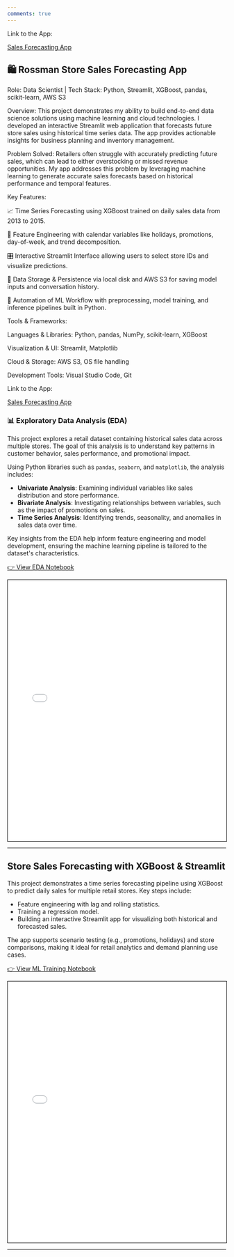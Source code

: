 ```yaml
---
comments: true
---
```




Link to the App: 

<a href="https://mlrossman.streamlit.app/" class="md-button md-button--primary"> Sales Forecasting App</a>


## 🛍️ Rossman Store Sales Forecasting App


Role: Data Scientist | Tech Stack: Python, Streamlit, XGBoost, pandas, scikit-learn, AWS S3

Overview:
This project demonstrates my ability to build end-to-end data science solutions using machine learning and cloud technologies. I developed an interactive Streamlit web application that forecasts future store sales using historical time series data. The app provides actionable insights for business planning and inventory management.

Problem Solved:
Retailers often struggle with accurately predicting future sales, which can lead to either overstocking or missed revenue opportunities. My app addresses this problem by leveraging machine learning to generate accurate sales forecasts based on historical performance and temporal features.

Key Features:

📈 Time Series Forecasting using XGBoost trained on daily sales data from 2013 to 2015.

🧠 Feature Engineering with calendar variables like holidays, promotions, day-of-week, and trend decomposition.

🎛️ Interactive Streamlit Interface allowing users to select store IDs and visualize predictions.

💾 Data Storage & Persistence via local disk and AWS S3 for saving model inputs and conversation history.

🚀 Automation of ML Workflow with preprocessing, model training, and inference pipelines built in Python.

Tools & Frameworks:

Languages & Libraries: Python, pandas, NumPy, scikit-learn, XGBoost

Visualization & UI: Streamlit, Matplotlib

Cloud & Storage: AWS S3, OS file handling

Development Tools: Visual Studio Code, Git



Link to the App: 

<a href="https://mlrossman.streamlit.app/" class="md-button md-button--primary"> Sales Forecasting App</a>


### 📊 Exploratory Data Analysis (EDA)

This project explores a retail dataset containing historical sales data across multiple stores. The goal of this analysis is to understand key patterns in customer behavior, sales performance, and promotional impact. 

Using Python libraries such as `pandas`, `seaborn`, and `matplotlib`, the analysis includes:

- **Univariate Analysis**: Examining individual variables like sales distribution and store performance.
- **Bivariate Analysis**: Investigating relationships between variables, such as the impact of promotions on sales.
- **Time Series Analysis**: Identifying trends, seasonality, and anomalies in sales data over time.

Key insights from the EDA help inform feature engineering and model development, ensuring the machine learning pipeline is tailored to the dataset's characteristics.

<a href="eda.ipynb" class="md-button md-button--primary">👉 View EDA Notebook</a>

<iframe  
    id="eda"  
    src="eda.html"  
    width="100%"  
    style="border: 1px solid black; overflow: hidden; height: 600px;">  
</iframe>

---

## Store Sales Forecasting with XGBoost & Streamlit

This project demonstrates a time series forecasting pipeline using XGBoost to predict daily sales for multiple retail stores. Key steps include:

- Feature engineering with lag and rolling statistics.
- Training a regression model.
- Building an interactive Streamlit app for visualizing both historical and forecasted sales.

The app supports scenario testing (e.g., promotions, holidays) and store comparisons, making it ideal for retail analytics and demand planning use cases.

<a href="ml.ipynb" class="md-button md-button--primary">👉 View ML Training Notebook</a>

<iframe  
    id="ml"  
    src="ml.html"  
    width="100%"  
    style="border: 1px solid black; overflow: hidden; height: 600px;">  
</iframe>

---
<script>
function resizeIframeToContent(iframe) {
    iframe.onload = () => {
        const newHeight = iframe.contentWindow.document.documentElement.scrollHeight + 50;
        iframe.style.height = newHeight + 'px';
        iframe.contentDocument.body.style.overflow = 'hidden';
    };
}
window.addEventListener('load', function () {
    resizeIframeToContent(document.getElementById('eda'));
    resizeIframeToContent(document.getElementById('ml'));
});
window.addEventListener('resize', function () {
    resizeIframeToContent(document.getElementById('eda'));
    resizeIframeToContent(document.getElementById('ml'));
});
</script>